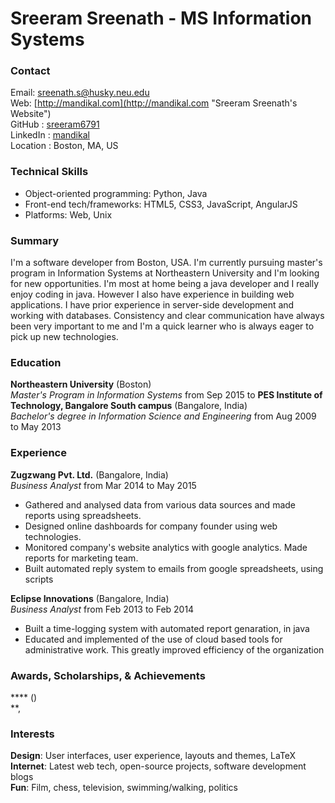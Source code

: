 # Sreeram Sreenath - MS Information Systems

### Contact

Email: [sreenath.s@husky.neu.edu](mailto:sreenath.s@husky.neu.edu "Sreeram Sreenath's Email")  
Web: [http://mandikal.com](http://mandikal.com "Sreeram Sreenath's Website")  
GitHub : [sreeram6791](https://github.com/sreeram6791 "Sreeram Sreenath on GitHub")  
LinkedIn : [mandikal](https://www.linkedin.com/in/mandikal "Sreeram Sreenath on LinkedIn")  
Location : Boston, MA, US

### Technical Skills

* Object-oriented programming: Python, Java
* Front-end tech/frameworks: HTML5, CSS3, JavaScript, AngularJS
* Platforms: Web, Unix

### Summary

I'm a software developer from Boston, USA. I'm currently pursuing master's program in Information Systems at Northeastern University and I'm looking for new opportunities. I'm most at home being a java developer and I really enjoy coding in java. However I also have experience in building web applications. I have prior experience in server-side development and working with databases. Consistency and clear communication have always been very important to me and I'm a quick learner who is always eager to pick up new technologies.

### Education

**Northeastern University** (Boston)  
*Master's Program in Information Systems* from Sep 2015 to 
**PES Institute of Technology, Bangalore South campus** (Bangalore, India)  
*Bachelor's degree in Information Science and Engineering* from Aug 2009 to May 2013

### Experience

**Zugzwang Pvt. Ltd.** (Bangalore, India)  
*Business Analyst* from Mar 2014 to May 2015

* Gathered and analysed data from various data sources and made reports using spreadsheets.
* Designed online dashboards for company founder using web technologies.
* Monitored company's website analytics with google analytics. Made reports for marketing team.
* Built automated reply system to emails from google spreadsheets, using scripts

**Eclipse Innovations** (Bangalore, India)  
*Business Analyst* from Feb 2013 to Feb 2014

* Built a time-logging system with automated report genaration, in java
* Educated and implemented of the use of cloud based tools for administrative work. This greatly improved efficiency of the organization


### Awards, Scholarships, & Achievements

**** ()  
**, 


### Interests

**Design**: User interfaces, user experience, layouts and themes, LaTeX  
**Internet**: Latest web tech, open-source projects, software development blogs  
**Fun**: Film, chess, television, swimming/walking, politics  

